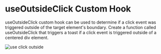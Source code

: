 # useOutsideClick Custom Hook

useOutsideClick custom hook can be used to determine if a click event was triggered outside of the target element's boundary. Create a function called useOutsideClick that triggers a toast if a click event is triggered outside of a centered div element.

![use click outside](https://res.cloudinary.com/algochurn/image/upload/v1663688380/assets/ezgifcomgifmaker-13gif-5ce594e0df.gif)